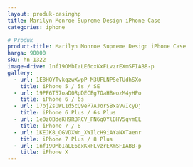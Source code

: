 ```yaml
---
layout: produk-casinghp
title: Marilyn Monroe Supreme Design iPhone Case
categories: iphone

# Produk
product-title: Marilyn Monroe Supreme Design iPhone Case
harga: 90000
sku: hn-1322
image-drive: 1nf19OMbIaLE6oxKxFLvzrEXmSFIABB-p
gallery:
  - url: 1E8HQYTvkqzwXwpP-M3UFLNPSeTUdhSXo
    title: iPhone 5 / 5s / SE
  - url: 19PF6T57oaD0RpDECEg7OaHBeozM4yHPo
    title: iPhone 6 / 6s
  - url: 17ojZsOWL1d5cQ9eP7AJorSBxaVvIcyDj
    title: iPhone 6 Plus / 6s Plus
  - url: 1e0z0BdeKH9RBRCV_PN6qOYlBHV5qvmEL
    title: iPhone 7 / 8
  - url: 1KEJK8_OGVDXWn_XWIlcH9iAYaNXTaenr
    title: iPhone 7 Plus / 8 Plus
  - url: 1nf19OMbIaLE6oxKxFLvzrEXmSFIABB-p
    title: iPhone X
---
```

